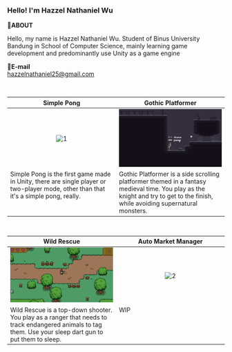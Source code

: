 ### Hello! I'm Hazzel Nathaniel Wu

📌**ABOUT** <br>

Hello, my name is Hazzel Nathaniel Wu. Student of Binus University Bandung in School of Computer Science, mainly learning game development and predominantly use Unity as a game engine
<br>

📩**E-mail**<br>
hazzelnathaniel25@gmail.com

<br>

<table width="100%">
  <thead>
    <tr>
      <th width="50%" align="center"><a>Simple Pong</a></th> <!--tittle-->
      <th width="50%" align="center"><a>Gothic Platformer</a></th> <!--tittle-->
    </tr>
  </thead>
  <tbody>
    <tr>
      <td align="center">
        <img src="https://github.com/HazzelNat/HazzelNat/blob/main/Space%20Pong.gif" alt="1" style="width:100%;height:auto;">
      </td>
      <td align="center">
        <img src="https://github.com/HazzelNat/HazzelNat/blob/main/SideScroller.gif" alt="2" style="width:100%;height:auto;">
      </td>
    </tr>
    <tr>
      <td valign="text-top">Simple Pong is the first game made in Unity, there are single player or two-player mode, other than that it's a simple pong, really.</td> <!--desc-->
      <td valign="text-top">Gothic Platformer is a side scrolling platformer themed in a fantasy medieval time. You play as the knight and try to get to the finish, while avoiding supernatural monsters.</td> <!--desc-->
    </tr>
  </tbody>
</table>


<br>


<table width="100%">
  <thead>
    <tr>
      <th width="50%" align="center"><a>Wild Rescue</a></th> <!--tittle 3-->
      <th width="50%" align="center"><a>Auto Market Manager</a></th> <!--tittle 4-->
    </tr>
  </thead>
  <tbody>
    <tr>
      <td align="center">
        <img src="https://github.com/HazzelNat/HazzelNat/blob/main/Wild%20Rescue.gif" alt="1" style="width:100%;height:auto;">
      </td>
      <td align="center">
        <img src="" alt="2" style="width:100%;height:auto;">
      </td>
    </tr>
    <tr>
      <td valign="text-top">Wild Rescue is a top-down shooter. You play as a ranger that needs to track endangered animals to tag them. Use your sleep dart gun to put them to sleep.</td> <!--desc-->
      <td valign="text-top">WIP</td> <!--desc-->
    </tr>
  </tbody>
</table>
